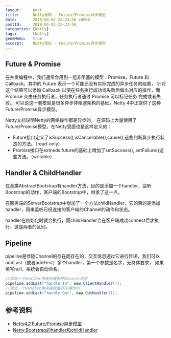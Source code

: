 ```yaml
---
layout:     post
title:      Netty源码 - Future/Promise异步模型
date:       2018-04-02 22:23:56 +0800
postId:     2018-04-02-22-23-56
categories: [Netty]
tags:       [Netty]
geneMenu:   true
excerpt:    Netty源码 - Future/Promise异步模型
---
```


## Future & Promise

在并发编程中，我们通常会用到一组非阻塞的模型：Promise，Future 和 Callback。其中的 Future 表示一个可能还没有实际完成的异步任务的结果，
针对这个结果可以添加 Callback 以便在任务执行成功或失败后做出对应的操作，而 Promise 交由任务执行者，任务执行者通过 Promise 可以标记任务
完成或者失败。 可以说这一套模型是很多异步非阻塞架构的基础。Netty 4中正提供了这种Future/Promise异步模型。

Netty文档说明Netty的网络操作都是异步的， 在源码上大量使用了Future/Promise模型，在Netty里面也是这样定义的：
* Future接口定义了isSuccess(),isCancellable(),cause(),这些判断异步执行状态的方法。（read-only）
* Promise接口在extneds future的基础上增加了setSuccess(), setFailure()这些方法。（writable）

## Handler & ChildHandler

在基类AbstractBootstrap有handler方法，目的是添加一个handler，监听Bootstrap的动作，客户端的Bootstrap中，继承了这一点。

在服务端的ServerBootstrap中增加了一个方法childHandler，它的目的是添加handler，用来监听已经连接的客户端的Channel的动作和状态。

handler在初始化时就会执行，而childHandler会在客户端成功connect后才执行，这是两者的区别。

## Pipeline

pipeline是伴随Channel的存在而存在的，交互信息通过它进行传递，我们可以addLast（或者addFirst）多个handler，第一个参数是名字，无具体要求，
如果填写null，系统会自动命名。

```java
//添加一个Hanlder用来处理各种Channel状态  
pipeline.addLast("handlerIn", new ClientHandler());  
//添加一个Handler用来接收监听IO操作的  
pipeline.addLast("handlerOut", new OutHandler());  
```


## 参考资料

* [Netty4之Future/Promise异步模型](https://blog.csdn.net/kobejayandy/article/details/47778359)
* [Netty:Bootstrap的handler和childHandler](https://blog.csdn.net/bdmh/article/details/49927787)
